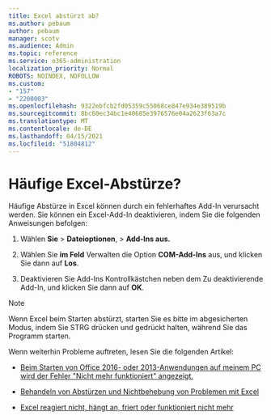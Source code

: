 ```yaml
---
title: Excel abstürzt ab?
ms.author: pebaum
author: pebaum
manager: scotv
ms.audience: Admin
ms.topic: reference
ms.service: o365-administration
localization_priority: Normal
ROBOTS: NOINDEX, NOFOLLOW
ms.custom:
- "157"
- "2200003"
ms.openlocfilehash: 9322ebfcb2fd05359c55068ce847e934e389519b
ms.sourcegitcommit: 8bc60ec34bc1e40685e3976576e04a2623f63a7c
ms.translationtype: MT
ms.contentlocale: de-DE
ms.lasthandoff: 04/15/2021
ms.locfileid: "51804812"
---
```

# <a name="frequent-excel-crashes"></a>Häufige Excel-Abstürze?

Häufige Abstürze in Excel können durch ein fehlerhaftes Add-In verursacht werden. Sie können ein Excel-Add-In deaktivieren, indem Sie die folgenden Anweisungen befolgen:
  
1. Wählen **Sie** \> **Dateioptionen**, \> **Add-Ins aus.**

2. Wählen Sie **im Feld** Verwalten die Option **COM-Add-Ins** aus, und klicken Sie dann auf **Los**.

3. Deaktivieren Sie Add-Ins Kontrollkästchen neben dem Zu deaktivierende Add-In, und klicken Sie dann auf **OK**.

> [!NOTE]
> Wenn Excel beim Starten abstürzt, starten Sie es bitte im abgesicherten Modus, indem Sie STRG drücken und gedrückt halten, während Sie das Programm starten.
  
Wenn weiterhin Probleme auftreten, lesen Sie die folgenden Artikel:
  
- [Beim Starten von Office 2016- oder 2013-Anwendungen auf meinem PC wird der Fehler "Nicht mehr funktioniert" angezeigt.](https://support.office.com/article/52bd7985-4e99-4a35-84c8-2d9b8301a2fa.aspx)

- [Behandeln von Abstürzen und Nichtbehebung von Problemen mit Excel](https://support.microsoft.com/help/2758592/how-to-troubleshoot-crashing-and-not-responding-issues-with-excel)

- [Excel reagiert nicht, hängt an, friert oder funktioniert nicht mehr](https://support.office.com/article/37e7d3c9-9e84-40bf-a805-4ca6853a1ff4.aspx)
